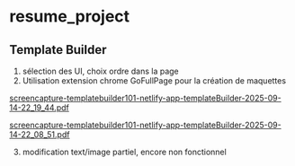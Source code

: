 # resume_project

## Template Builder

1) sélection des UI, choix ordre dans la page
2) Utilisation extension chrome GoFullPage pour la création de maquettes
   
[screencapture-templatebuilder101-netlify-app-templateBuilder-2025-09-14-22_19_44.pdf](https://github.com/user-attachments/files/22323444/screencapture-templatebuilder101-netlify-app-templateBuilder-2025-09-14-22_19_44.pdf)

[screencapture-templatebuilder101-netlify-app-templateBuilder-2025-09-14-22_08_51.pdf](https://github.com/user-attachments/files/22323441/screencapture-templatebuilder101-netlify-app-templateBuilder-2025-09-14-22_08_51.pdf)


3) modification text/image partiel, encore non fonctionnel 
 

